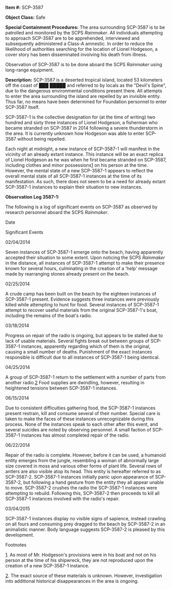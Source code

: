 **Item #:** SCP-3587

**Object Class:** Safe

**Special Containment Procedures:** The area surrounding SCP-3587 is to be patrolled and monitored by the SCPS _Rainmaker_. All individuals attempting to approach SCP-3587 are to be apprehended, interviewed and subsequently administered a Class-A amnestic. In order to reduce the likelihood of authorities searching for the location of Lionel Hodgeson, a cover story has been disseminated involving his death from illness.

Observation of SCP-3587 is to be done aboard the SCPS _Rainmaker_ using long-range equipment.

**Description:** SCP-3587 is a deserted tropical island, located 53 kilometers off the coast of ███ █████ and referred to by locals as the "Devil's Spine", due to the dangerous environmental conditions present there. All attempts to enter the area surrounding the island are repelled by an invisible entity. Thus far, no means have been determined for Foundation personnel to enter SCP-3587 itself.

SCP-3587-1 is the collective designation for (at the time of writing) two hundred and sixty three instances of Lionel Hodgeson, a fisherman who became stranded on SCP-3587 in 2014 following a severe thunderstorm in the area. It is currently unknown how Hodgeson was able to enter SCP-3587 without being repelled.

Each night at midnight, a new instance of SCP-3587-1 will manifest in the vicinity of an already extant instance. This instance will be an exact replica of Lionel Hodgeson as he was when he first became stranded on SCP-3587, including clothes and minor possessions[1](javascript:;) on his person at the time. However, the mental state of a new SCP-3587-1 appears to reflect the overall mental state of all SCP-3587-1 instances at the time of its manifestation. As such, there does not seem to be a need for already extant SCP-3587-1 instances to explain their situation to new instances.

**Observation Log 3587-1:**

The following is a log of significant events on SCP-3587 as observed by research personnel aboard the SCPS _Rainmaker_.

Date

Significant Events

02/04/2014

Seven instances of SCP-3587-1 emerge onto the beach, having apparently accepted their situation to some extent. Upon noticing the SCPS _Rainmaker_ in the distance, all instances of SCP-3587-1 attempt to make their presence known for several hours, culminating in the creation of a 'help' message made by rearranging stones already present on the beach.

02/25/2014

A crude camp has been built on the beach by the eighteen instances of SCP-3587-1 present. Evidence suggests three instances were previously killed while attempting to hunt for food. Several instances of SCP-3587-1 attempt to recover useful materials from the original SCP-3587-1's boat, including the remains of the boat's radio.

03/18/2014

Progress on repair of the radio is ongoing, but appears to be stalled due to lack of usable materials. Several fights break out between groups of SCP-3587-1 instances, apparently regarding which of them is the original, causing a small number of deaths. Punishment of the exact instances responsible is difficult due to all instances of SCP-3587-1 being identical.

04/25/2014

A group of SCP-3587-1 return to the settlement with a number of parts from another radio.[2](javascript:;) Food supplies are dwindling, however, resulting in heightened tensions between SCP-3587-1 instances.

06/15/2014

Due to consistent difficulties gathering food, the SCP-3587-1 instances present restrain, kill and consume several of their number. Special care is taken to make the faces of these instances unrecognizable during this process. None of the instances speak to each other after this event, and several suicides are noted by observing personnel. A small faction of SCP-3587-1 instances has almost completed repair of the radio.

06/22/2014

Repair of the radio is complete. However, before it can be used, a humanoid entity emerges from the jungle, resembling a woman of abnormally large size covered in moss and various other forms of plant life. Several rows of antlers are also visible atop its head. This entity is hereafter referred to as SCP-3587-2. SCP-3587-1 instances initially panic upon appearance of SCP-3587-2, but following a hand gesture from the entity they all appear unable to move. SCP-3587-2 crushes the radio the SCP-3587-1 instances were attempting to rebuild. Following this, SCP-3587-2 then proceeds to kill all SCP-3587-1 instances involved with the radio's repair.

03/04/2015

SCP-3587-1 instances display no visible signs of sapience, instead crawling on all fours and consuming prey dragged to the beach by SCP-3587-2 in an animalistic manner. Body language suggests SCP-3587-2 is pleased by this development.

Footnotes

[1](javascript:;). As most of Mr. Hodgeson's provisions were in his boat and not on his person at the time of his shipwreck, they are not reproduced upon the creation of a new SCP-3587-1 instance.

[2](javascript:;). The exact source of these materials is unknown. However, investigation into additional historical disappearances in the area is ongoing.